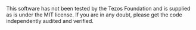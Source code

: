 
This software has not been tested by the Tezos Foundation and is supplied as is under the
MIT license. If you are in any doubt, please get the code independently audited and verified.
